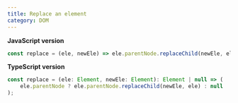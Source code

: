```yaml
---
title: Replace an element
category: DOM
---
```


**JavaScript version**

```js
const replace = (ele, newEle) => ele.parentNode.replaceChild(newEle, ele);
```

**TypeScript version**

```js
const replace = (ele: Element, newEle: Element): Element | null => (
    ele.parentNode ? ele.parentNode.replaceChild(newEle, ele) : null
);
```